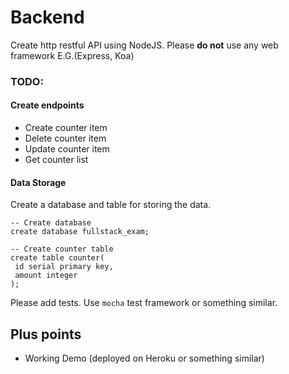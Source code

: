 # Backend

Create http restful API using NodeJS. Please **do not** use any web framework E.G.(Express, Koa)

### TODO:

#### Create endpoints

- Create counter item
- Delete counter item
- Update counter item
- Get counter list

#### Data Storage

Create a database and table for storing the data.

```
-- Create database
create database fullstack_exam;

-- Create counter table
create table counter(
 id serial primary key,
 amount integer
);
```

Please add tests. Use `mocha` test framework or something similar.

## Plus points

- Working Demo (deployed on Heroku or something similar)
